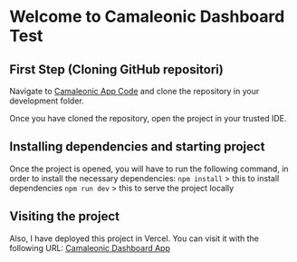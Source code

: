 # Welcome to Camaleonic Dashboard Test

## First Step (Cloning GitHub repositori)

Navigate to [Camaleonic App Code](https://github.com/FranBF/camaleonic-fran-test.git) and clone the repository in your development folder.

Once you have cloned the repository, open the project in your trusted IDE.

## Installing dependencies and starting project

Once the project is opened, you will have to run the following command, in order to install the necessary dependencies:
`npm install` > this to install dependencies
`npm run dev` > this to serve the project locally

## Visiting the project

Also, I have deployed this project in Vercel. You can visit it with the following URL: [Camaleonic Dashboard App]()
